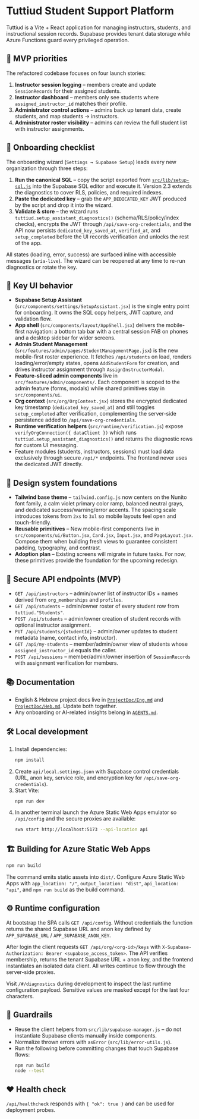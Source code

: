 # Tuttiud Student Support Platform

Tuttiud is a Vite + React application for managing instructors, students, and instructional session records. Supabase provides tenant data storage while Azure Functions guard every privileged operation.

## 🚀 MVP priorities

The refactored codebase focuses on four launch stories:

1. **Instructor session logging** – members create and update `SessionRecords` for their assigned students.
2. **Instructor dashboard** – members only see students where `assigned_instructor_id` matches their profile.
3. **Administrator control actions** – admins back up tenant data, create students, and map students → instructors.
4. **Administrator roster visibility** – admins can review the full student list with instructor assignments.

## 🧭 Onboarding checklist

The onboarding wizard (`Settings → Supabase Setup`) leads every new organization through three steps:

1. **Run the canonical SQL** – copy the script exported from [`src/lib/setup-sql.js`](src/lib/setup-sql.js) into the Supabase SQL editor and execute it. Version 2.3 extends the diagnostics to cover RLS, policies, and required indexes.
2. **Paste the dedicated key** – grab the `APP_DEDICATED_KEY` JWT produced by the script and drop it into the wizard.
3. **Validate & store** – the wizard runs `tuttiud.setup_assistant_diagnostics()` (schema/RLS/policy/index checks), encrypts the JWT through `/api/save-org-credentials`, and the API now persists `dedicated_key_saved_at`, `verified_at`, and `setup_completed` before the UI records verification and unlocks the rest of the app.

All states (loading, error, success) are surfaced inline with accessible messages (`aria-live`). The wizard can be reopened at any time to re-run diagnostics or rotate the key.

## 🔑 Key UI behavior

- **Supabase Setup Assistant** (`src/components/settings/SetupAssistant.jsx`) is the single entry point for onboarding. It owns the SQL copy helpers, JWT capture, and validation flow.
- **App shell** (`src/components/layout/AppShell.jsx`) delivers the mobile-first navigation: a bottom tab bar with a central session FAB on phones and a desktop sidebar for wider screens.
- **Admin Student Management** (`src/features/admin/pages/StudentManagementPage.jsx`) is the new mobile-first roster experience. It fetches `/api/students` on load, renders loading/error/empty states, opens `AddStudentForm` for creation, and drives instructor assignment through `AssignInstructorModal`.
- **Feature-sliced admin components** live in `src/features/admin/components/`. Each component is scoped to the admin feature (forms, modals) while shared primitives stay in `src/components/ui`.
- **Org context** (`src/org/OrgContext.jsx`) stores the encrypted dedicated key timestamp (`dedicated_key_saved_at`) and still toggles `setup_completed` after verification, complementing the server-side persistence added to `/api/save-org-credentials`.
- **Runtime verification helpers** (`src/runtime/verification.js`) expose `verifyOrgConnection({ dataClient })` which runs `tuttiud.setup_assistant_diagnostics()` and returns the diagnostic rows for custom UI messaging.
- Feature modules (students, instructors, sessions) must load data exclusively through secure `/api/*` endpoints. The frontend never uses the dedicated JWT directly.

## 🎨 Design system foundations

- **Tailwind base theme** – `tailwind.config.js` now centers on the Nunito font family, a calm violet primary color ramp, balanced neutral grays, and dedicated success/warning/error accents. The spacing scale introduces tokens from `2xs` to `3xl` so mobile layouts feel open and touch-friendly.
- **Reusable primitives** – New mobile-first components live in `src/components/ui/Button.jsx`, `Card.jsx`, `Input.jsx`, and `PageLayout.jsx`. Compose them when building fresh views to guarantee consistent padding, typography, and contrast.
- **Adoption plan** – Existing screens will migrate in future tasks. For now, these primitives provide the foundation for the upcoming redesign.

## 🔐 Secure API endpoints (MVP)

- `GET /api/instructors` – admin/owner list of instructor IDs + names derived from `org_memberships` and `profiles`.
- `GET /api/students` – admin/owner roster of every student row from `tuttiud."Students"`.
- `POST /api/students` – admin/owner creation of student records with optional instructor assignment.
- `PUT /api/students/{studentId}` – admin/owner updates to student metadata (name, contact info, instructor).
- `GET /api/my-students` – member/admin/owner view of students whose `assigned_instructor_id` equals the caller.
- `POST /api/sessions` – member/admin/owner insertion of `SessionRecords` with assignment verification for members.

## 📚 Documentation

- English & Hebrew project docs live in [`ProjectDoc/Eng.md`](ProjectDoc/Eng.md) and [`ProjectDoc/Heb.md`](ProjectDoc/Heb.md). Update both together.
- Any onboarding or AI-related insights belong in [`AGENTS.md`](AGENTS.md).

## 🛠 Local development

1. Install dependencies:
   ```bash
   npm install
   ```
2. Create `api/local.settings.json` with Supabase control credentials (URL, anon key, service role, and encryption key for `/api/save-org-credentials`).
3. Start Vite:
   ```bash
   npm run dev
   ```
4. In another terminal launch the Azure Static Web Apps emulator so `/api/config` and the secure proxies are available:
   ```bash
   swa start http://localhost:5173 --api-location api
   ```

## 🏗 Building for Azure Static Web Apps

```bash
npm run build
```

The command emits static assets into `dist/`. Configure Azure Static Web Apps with `app_location: "/"`, `output_location: "dist"`, `api_location: "api"`, and `npm run build` as the build command.

## ⚙️ Runtime configuration

At bootstrap the SPA calls `GET /api/config`. Without credentials the function returns the shared Supabase URL and anon key defined by `APP_SUPABASE_URL` / `APP_SUPABASE_ANON_KEY`.

After login the client requests `GET /api/org/<org-id>/keys` with `X-Supabase-Authorization: Bearer <supabase_access_token>`. The API verifies membership, returns the tenant Supabase URL + anon key, and the frontend instantiates an isolated data client. All writes continue to flow through the server-side proxies.

Visit `/#/diagnostics` during development to inspect the last runtime configuration payload. Sensitive values are masked except for the last four characters.

## 🧪 Guardrails

- Reuse the client helpers from `src/lib/supabase-manager.js` – do not instantiate Supabase clients manually inside components.
- Normalize thrown errors with `asError` (`src/lib/error-utils.js`).
- Run the following before committing changes that touch Supabase flows:
  ```bash
  npm run build
  node --test
  ```

## ❤️ Health check

`/api/healthcheck` responds with `{ "ok": true }` and can be used for deployment probes.
